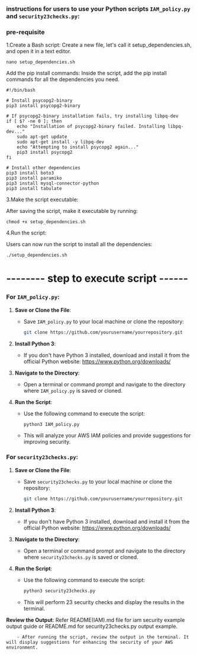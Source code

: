 ### instructions for users to use your Python scripts `IAM_policy.py` and `security23checks.py`:


### pre-requisite
1.Create a Bash script:
Create a new file, let's call it setup_dependencies.sh, and open it in a text editor.

```
nano setup_dependencies.sh
```

Add the pip install commands:
Inside the script, add the pip install commands for all the dependencies you need.
```
#!/bin/bash

# Install psycopg2-binary
pip3 install psycopg2-binary

# If psycopg2-binary installation fails, try installing libpq-dev
if [ $? -ne 0 ]; then
    echo "Installation of psycopg2-binary failed. Installing libpq-dev..."
    sudo apt-get update
    sudo apt-get install -y libpq-dev
    echo "Attempting to install psycopg2 again..."
    pip3 install psycopg2
fi

# Install other dependencies
pip3 install boto3
pip3 install paramiko
pip3 install mysql-connector-python
pip3 install tabulate
```
3.Make the script executable:

After saving the script, make it executable by running:
```
chmod +x setup_dependencies.sh
```
4.Run the script:

Users can now run the script to install all the dependencies:
```
./setup_dependencies.sh
```


# -------- step to execute script ------

### For `IAM_policy.py`:

1. **Save or Clone the File**:
   - Save `IAM_policy.py` to your local machine or clone the repository:
     ```bash
     git clone https://github.com/yourusername/yourrepository.git
     ```

2. **Install Python 3**:
   - If you don't have Python 3 installed, download and install it from the official Python website: https://www.python.org/downloads/
   
3. **Navigate to the Directory**:
   - Open a terminal or command prompt and navigate to the directory where `IAM_policy.py` is saved or cloned.

4. **Run the Script**:
   - Use the following command to execute the script:
     ```bash
     python3 IAM_policy.py
     ```
   - This will analyze your AWS IAM policies and provide suggestions for improving security.


### For `security23checks.py`:

1. **Save or Clone the File**:
   - Save `security23checks.py` to your local machine or clone the repository:
     ```bash
     git clone https://github.com/yourusername/yourrepository.git
     ```

2. **Install Python 3**:
   - If you don't have Python 3 installed, download and install it from the official Python website: https://www.python.org/downloads/
   
3. **Navigate to the Directory**:
   - Open a terminal or command prompt and navigate to the directory where `security23checks.py` is saved or cloned.

4. **Run the Script**:
   - Use the following command to execute the script:
     ```bash
     python3 security23checks.py
     ```
   - This will perform 23 security checks and display the results in the terminal.



 **Review the Output**: Refer README(IAM).md file for iam security example output guide or README.md for security23checks.py output example.
                
        - After running the script, review the output in the terminal. It will display suggestions for enhancing the security of your AWS environment.


